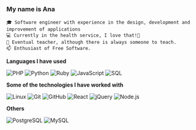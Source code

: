 ### My name is Ana

    🎓 Software engineer with experience in the design, development and improvement of applications
    💻 Currently in the health service, I love that!🥳
    🍎 Eventual teacher, although there is always someone to teach.
    📫 Enthusiast of Free Software.


**Languages I have used**

![PHP](https://img.shields.io/badge/-PHP-000000?style=flat&logo=php)
![Python](https://img.shields.io/badge/-Python-000000?style=flat&logo=python)
![Ruby](https://img.shields.io/badge/-Ruby-000000?style=flat&logo=ruby&logoColor=red)
![JavaScript](https://img.shields.io/badge/-JavaScript-000000?style=flat&logo=javascript)
![SQL](https://img.shields.io/badge/-SQL-000000?style=flat&logo=MySQL)


**Some of the technologies I have worked with**

![Linux](https://img.shields.io/badge/-Linux-000000?style=flat&logo=linux&logoColor=FCC624)
![Git](https://img.shields.io/badge/-Git-000000?style=flat&logo=git&logoColor=F05032)
![GitHub](https://img.shields.io/badge/-GitHub-000000?style=flat&logo=github&logoColor=FFFFFF)
![React](https://img.shields.io/badge/-React-000000?style=flat&logo=react)
![jQuery](https://img.shields.io/badge/-jQuery-000000?style=flat&logo=jQuery&logoColor=0769AD)
![Node.js](https://img.shields.io/badge/-Node.js-000000?style=flat&logo=node.js&logoColor=339933)

**Others**

![PostgreSQL](https://img.shields.io/badge/-PostgreSQL-000000?style=flat&logo=postgresql&logoColor=0769AD)
![MySQL](https://img.shields.io/badge/-MySQL-000000?style=flat&logo=mySQL&logoColor=white)
